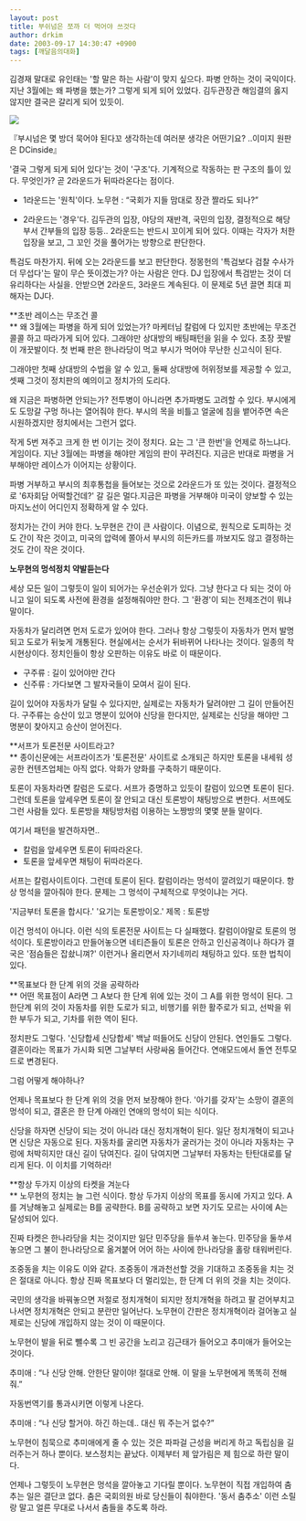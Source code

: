```yaml
---
layout: post
title: 부쉬넘은 쪼까 더 먹어야 쓰것다
author: drkim
date: 2003-09-17 14:30:47 +0900
tags: [깨달음의대화]
---
```

김경재 말대로 유인태는 '할 말은 하는 사람'이 맞지 싶으다. 파병 안하는 것이 국익이다. 지난 3월에는 왜 파병을 했는가? 그렇게 되게 되어 있었다. 김두관장관 해임결의 옳지 않지만 결국은 갈리게 되어 있듯이. 


  ![](http://drkimz.com/technote/board/KDR/upimg/1063774101.jpg)


  『부시넘은 몇 방더 묵어야 된다꼬 생각하는데 여러분 생각은 어떤기요? ..이미지 원판은 DCinside』


'결국 그렇게 되게 되어 있다'는 것이 '구조'다. 기계적으로 작동하는 판 구조의 틀이 있다. 무엇인가? 곧 2라운드가 뒤따라온다는 점이다. 

- 1라운드는 '원칙'이다. 노무현 : “국회가 지들 맘대로 장관 짤라도 되나?” 

- 2라운드는 '경우'다. 김두관의 입장, 야당의 재반격, 국민의 입장, 결정적으로 해당 부서 간부들의 입장 등등.. 2라운드는 반드시 꼬이게 되어 있다. 이때는 각자가 처한 입장을 보고, 그 꼬인 것을 풀어가는 방향으로 판단한다. 

특검도 마찬가지. 뒤에 오는 2라운드를 보고 판단한다. 정몽헌의 '특검보다 검찰 수사가 더 무섭다'는 말이 무슨 뜻이겠는가? 아는 사람은 안다. DJ 입장에서 특검받는 것이 더 유리하다는 사실을. 안받으면 2라운드, 3라운드 계속된다. 이 문제로 5년 끌면 최대 피해자는 DJ다. 

**초반 레이스는 무조건 콜  
** 왜 3월에는 파병을 하게 되어 있었는가? 마케터님 칼럼에 다 있지만 초반에는 무조건 콜콜 하고 따라가게 되어 있다. 그래야만 상대방의 배팅패턴을 읽을 수 있다. 초장 끗발이 개끗발이다. 첫 번째 판은 한나라당이 먹고 부시가 먹어야 무난한 신고식이 된다. 

그래야만 첫째 상대방의 수법을 알 수 있고, 둘째 상대방에 허위정보를 제공할 수 있고, 셋째 그것이 정치판의 예의이고 정치가의 도리다. 

왜 지금은 파병하면 안되는가? 전투병이 아니라면 추가파병도 고려할 수 있다. 부시에게도 도망갈 구멍 하나는 열어줘야 한다. 부시의 목을 비틀고 얼굴에 침을 뱉어주면 속은 시원하겠지만 정치에서는 그런거 없다.

작게 5번 져주고 크게 한 번 이기는 것이 정치다. 요는 그 '큰 한번'을 언제로 하느냐다. 게임이다. 지난 3월에는 파병을 해야만 게임의 판이 꾸려진다. 지금은 반대로 파병을 거부해야만 레이스가 이어지는 상황이다. 

파병 거부하고 부시의 최후통첩을 들어보는 것으로 2라운드가 또 있는 것이다. 결정적으로 '6자회담 어떡할건데?' 갈 길은 멀다.지금은 파병을 거부해야 미국이 양보할 수 있는 마지노선이 어디인지 정확하게 알 수 있다. 

정치가는 간이 커야 한다. 노무현은 간이 큰 사람이다. 이념으로, 원칙으로 도피하는 것도 간이 작은 것이고, 미국의 압력에 쫄아서 부시의 히든카드를 까보지도 않고 결정하는 것도 간이 작은 것이다. 

**노무현의 멍석정치 약발듣는다**
  
세상 모든 일이 그렇듯이 일이 되어가는 우선순위가 있다. 그냥 한다고 다 되는 것이 아니고 일이 되도록 사전에 환경을 설정해줘야만 한다. 그 '환경'이 되는 전제조건이 뭐냐 말이다. 

자동차가 달리려면 먼저 도로가 있어야 한다. 그러나 항상 그렇듯이 자동차가 먼저 발명되고 도로가 뒤늦게 개통된다. 현실에서는 순서가 뒤바뀌어 나타나는 것이다. 일종의 착시현상이다. 정치인들이 항상 오판하는 이유도 바로 이 때문이다. 

- 구주류 : 길이 있어야만 간다  
- 신주류 : 가다보면 그 발자국들이 모여서 길이 된다.

길이 있어야 자동차가 달릴 수 있다지만, 실제로는 자동차가 달려야만 그 길이 만들어진다. 구주류는 승산이 있고 명분이 있어야 신당을 한다지만, 실제로는 신당을 해야만 그 명분이 찾아지고 승산이 얻어진다. 

**서프가 토론전문 사이트라고?  
** 종이신문에는 서프라이즈가 '토론전문' 사이트로 소개되곤 하지만 토론을 내세워 성공한 컨텐츠업체는 아직 없다. 악화가 양화를 구축하기 때문이다. 

토론이 자동차라면 칼럼은 도로다. 서프가 증명하고 있듯이 칼럼이 있으면 토론이 된다. 그런데 토론을 앞세우면 토론이 잘 안되고 대신 토론방이 채팅방으로 변한다. 서프에도 그런 사람들 있다. 토론방을 채팅방처럼 이용하는 노짱방의 몇몇 분들 말이다. 

여기서 패턴을 발견하자면..

- 칼럼을 앞세우면 토론이 뒤따라온다.  
- 토론을 앞세우면 채팅이 뒤따라온다. 

서프는 칼럼사이트이다. 그런데 토론이 된다. 칼럼이라는 멍석이 깔려있기 때문이다. 항상 멍석을 깔아줘야 한다. 문제는 그 멍석이 구체적으로 무엇이냐는 거다. 

'지금부터 토론을 합시다.' '요기는 토론방이오.' 제목 : 토론방 

이건 멍석이 아니다. 이런 식의 토론전문 사이트는 다 실패했다. 칼럼이야말로 토론의 멍석이다. 토론방이라고 만들어놓으면 네티즌들이 토론은 안하고 인신공격이나 하다가 결국은 '점슴들은 잡솼니껴?' 이런거나 올리면서 자기네끼리 채팅하고 있다. 또한 법칙이 있다. 

**목표보다 한 단계 위의 것을 공략하라  
** 어떤 목표점이 A라면 그 A보다 한 단계 위에 있는 것이 그 A를 위한 멍석이 된다. 그 한단계 위의 것이 자동차를 위한 도로가 되고, 비행기를 위한 활주로가 되고, 선박을 위한 부두가 되고, 기차를 위한 역이 된다. 

정치판도 그렇다. '신당합세 신당합세' 백날 떠들어도 신당이 안된다. 연인들도 그렇다. 결혼이라는 목표가 가시화 되면 그날부터 사랑싸움 들어간다. 연애모드에서 돌연 전투모드로 변경된다.

그럼 어떻게 해야하나?

언제나 목표보다 한 단계 위의 것을 먼저 보장해야 한다. '아기를 갖자'는 소망이 결혼의 멍석이 되고, 결혼은 한 단계 아래인 연애의 멍석이 되는 식이다. 

신당을 하자면 신당이 되는 것이 아니라 대신 정치개혁이 된다. 일단 정치개혁이 되고나면 신당은 자동으로 된다. 자동차를 굴리면 자동차가 굴러가는 것이 아니라 자동차는 구렁에 처박히지만 대신 길이 닦여진다. 길이 닦여지면 그날부터 자동차는 탄탄대로를 달리게 된다. 이 이치를 기억하라!

**항상 두가지 이상의 타켓을 겨눈다  
** 노무현의 정치는 늘 그런 식이다. 항상 두가지 이상의 목표를 동시에 가지고 있다. A를 겨냥해놓고 실제로는 B를 공략한다. B를 공략하고 보면 자기도 모르는 사이에 A는 달성되어 있다. 

진짜 타켓은 한나라당을 치는 것이지만 일단 민주당을 들쑤셔 놓는다. 민주당을 둘쑤셔 놓으면 그 불이 한나라당으로 옮겨붙어 어어 하는 사이에 한나라당을 홀랑 태워버린다.

조중동을 치는 이유도 이와 같다. 조중동이 개과천선할 것을 기대하고 조중동을 치는 것은 절대로 아니다. 항상 진짜 목표보다 더 멀리있는, 한 단계 더 위의 것을 치는 것이다. 

국민의 생각을 바꿔놓으면 저절로 정치개혁이 되지만 정치개혁을 하려고 팔 걷어부치고 나서면 정치개혁은 안되고 분란만 일어난다. 노무현이 간판은 정치개혁이라 걸어놓고 실제로는 신당에 개입하지 않는 것이 이 때문이다. 

노무현이 발을 뒤로 뺄수록 그 빈 공간을 노리고 김근태가 들어오고 추미애가 들어오는 것이다.

추미애 : “나 신당 안해. 안한단 말이야! 절대로 안해. 이 말을 노무현에게 똑똑히 전해줘.”

자동번역기를 통과시키면 이렇게 나온다. 

추미애 : “나 신당 할거야. 하긴 하는데.. 대신 뭐 주는거 없수?”

노무현이 침묵으로 추미애에게 줄 수 있는 것은 파파걸 근성을 버리게 하고 독립심을 길러주는거 하나 뿐이다. 보스정치는 끝났다. 이제부터 제 앞가림은 제 힘으로 하란 말이다. 

언제나 그렇듯이 노무현은 멍석을 깔아놓고 기다릴 뿐이다. 노무현이 직접 개입하여 춤추는 일은 결단코 없다. 춤은 국회의원 바로 당신들이 춰야한다. '동서 춤추소' 이런 소릴랑 말고 얼른 무대로 나서서 춤들을 추도록 하라.